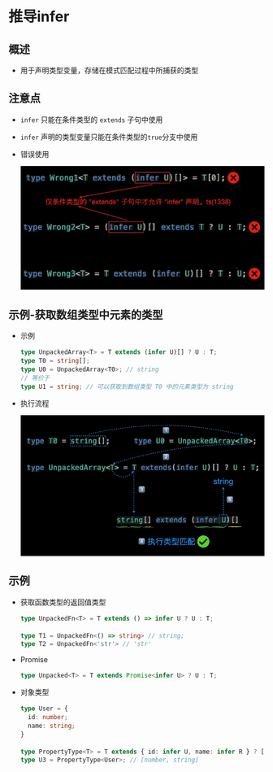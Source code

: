 # 推导infer

## 概述

  - 用于声明类型变量，存储在模式匹配过程中所捕获的类型

## 注意点

  - `infer` 只能在条件类型的 `extends` 子句中使用

  - `infer` 声明的类型变量只能在条件类型的`true`分支中使用

  - 错误使用

    ![](image/image_5Tz2mHktsi.png)

## 示例-获取数组类型中元素的类型

  - 示例

    ```ts
    type UnpackedArray<T> = T extends (infer U)[] ? U : T;
    type T0 = string[];
    type U0 = UnpackedArray<T0>; // string
    // 等价于
    type U1 = string; // 可以获取到数组类型 T0 中的元素类型为 string
    ```

  - 执行流程

    ![](image/image_67o9LlRNXY.png)

## 示例

  - 获取函数类型的返回值类型

    ```ts
    type UnpackedFn<T> = T extends () => infer U ? U : T;

    type T1 = UnpackedFn<() => string> // string;
    type T2 = UnpackedFn<'str'> // 'str'
    ```

  - Promise

    ```ts
    type Unpacked<T> = T extends Promise<infer U> ? U : T;
    ```

  - 对象类型

    ```ts
    type User = {
      id: number;
      name: string;
    }

    type PropertyType<T> = T extends { id: infer U, name: infer R } ? [U,R] : T;
    type U3 = PropertyType<User>; // [number, string]


    ```
